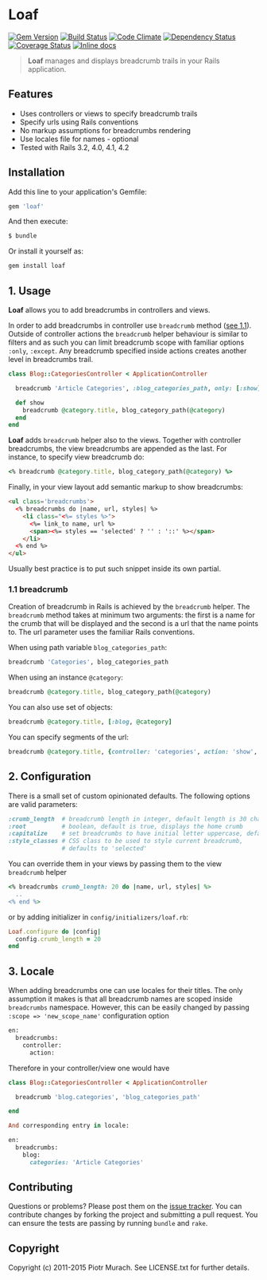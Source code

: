 # Loaf
[![Gem Version](https://badge.fury.io/rb/loaf.png)][gem]
[![Build Status](https://secure.travis-ci.org/peter-murach/loaf.png?branch=master)][travis]
[![Code Climate](https://codeclimate.com/github/peter-murach/loaf.png)][codeclimate]
[![Dependency Status](https://gemnasium.com/peter-murach/loaf.png?travis)][gemnasium]
[![Coverage Status](https://coveralls.io/repos/peter-murach/loaf/badge.png?branch=master)][coveralls]
[![Inline docs](http://inch-ci.org/github/peter-murach/loaf.png?branch=master)][inchpages]

[gem]: http://badge.fury.io/rb/loaf
[travis]: http://travis-ci.org/peter-murach/loaf
[codeclimate]: https://codeclimate.com/github/peter-murach/loaf
[gemnasium]: https://gemnasium.com/peter-murach/loaf
[coveralls]: https://coveralls.io/r/peter-murach/loaf
[inchpages]: http://inch-ci.org/github/peter-murach/loaf

> **Loaf** manages and displays breadcrumb trails in your Rails application.

## Features

* Uses controllers or views to specify breadcrumb trails
* Specify urls using Rails conventions
* No markup assumptions for breadcrumbs rendering
* Use locales file for names - optional
* Tested with Rails 3.2, 4.0, 4.1, 4.2

## Installation

Add this line to your application's Gemfile:

```ruby
gem 'loaf'
```

And then execute:

```ruby
$ bundle
```

Or install it yourself as:

```ruby
gem install loaf
```

## 1. Usage

**Loaf** allows you to add breadcrumbs in controllers and views.

In order to add breadcrumbs in controller use `breadcrumb` method ([see 1.1](#11-breadcrumb)). Outside of controller actions the `breadcrumb` helper behaviour is similar to filters and as such you can limit breadcrumb scope with familiar options `:only`, `:except`. Any breadcrumb specified inside actions creates another level in breadcrumbs trail.

```ruby
class Blog::CategoriesController < ApplicationController

  breadcrumb 'Article Categories', :blog_categories_path, only: [:show]

  def show
    breadcrumb @category.title, blog_category_path(@category)
  end
end
```

**Loaf** adds `breadcrumb` helper also to the views. Together with controller breadcrumbs, the view breadcrumbs are appended as the last. For instance, to specify view breadcrumb do:

```ruby
<% breadcrumb @category.title, blog_category_path(@category) %>
```

Finally, in your view layout add semantic markup to show breadcrumbs:

```html
<ul class='breadcrumbs'>
  <% breadcrumbs do |name, url, styles| %>
    <li class="<%= styles %>">
      <%= link_to name, url %>
      <span><%= styles == 'selected' ? '' : '::' %></span>
    </li>
  <% end %>
</ul>
```

Usually best practice is to put such snippet inside its own partial.

### 1.1 breadcrumb

Creation of breadcrumb in Rails is achieved by the `breadcrumb` helper. The `breadcrumb` method takes at minimum two arguments: the first is a name for the crumb that will be displayed and the second is a url that the name points to. The url parameter uses the familiar Rails conventions.

When using path variable `blog_categories_path`:

```ruby
breadcrumb 'Categories', blog_categories_path
```

When using an instance `@category`:

```ruby
breadcrumb @category.title, blog_category_path(@category)
```

You can also use set of objects:

```ruby
breadcrumb @category.title, [:blog, @category]
```

You can specify segments of the url:

```ruby
breadcrumb @category.title, {controller: 'categories', action: 'show', id: @category.id}
```

## 2. Configuration

There is a small set of custom opinionated defaults. The following options are valid parameters:

```ruby
:crumb_length  # breadcrumb length in integer, default length is 30 characters
:root          # boolean, default is true, displays the home crumb
:capitalize    # set breadcrumbs to have initial letter uppercase, default false
:style_classes # CSS class to be used to style current breadcrumb,
               # defaults to 'selected'
```

You can override them in your views by passing them to the view `breadcrumb` helper

```ruby
<% breadcrumbs crumb_length: 20 do |name, url, styles| %>
  ..
<% end %>
```

or by adding initializer in `config/initializers/loaf.rb`:

```ruby
Loaf.configure do |config|
  config.crumb_length = 20
end
```

## 3. Locale

When adding breadcrumbs one can use locales for their titles. The only assumption it makes is that all breadcrumb names are scoped inside `breadcrumbs` namespace. However, this can be easily changed by passing `:scope => 'new_scope_name'` configuration option

```ruby
en:
  breadcrumbs:
    controller:
      action:
```

Therefore in your controller/view one would have

```ruby
class Blog::CategoriesController < ApplicationController

  breadcrumb 'blog.categories', 'blog_categories_path'

end

And corresponding entry in locale:

en:
  breadcrumbs:
    blog:
      categories: 'Article Categories'
```

## Contributing

Questions or problems? Please post them on the [issue tracker](https://github.com/peter-murach/loaf/issues). You can contribute changes by forking the project and submitting a pull request. You can ensure the tests are passing by running `bundle` and `rake`.

## Copyright

Copyright (c) 2011-2015 Piotr Murach. See LICENSE.txt for further details.
